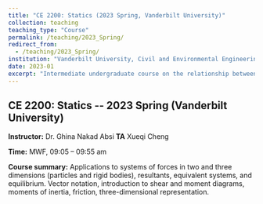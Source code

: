 ```yaml
---
title: "CE 2200: Statics (2023 Spring, Vanderbilt University)"
collection: teaching
teaching_type: "Course"
permalink: /teaching/2023_Spring/ 
redirect_from:
  - /teaching/2023_Spring/ 
institution: "Vanderbilt University, Civil and Environmental Engineering"
date: 2023-01
excerpt: "Intermediate undergraduate course on the relationship between data and culture"
---
```


## CE 2200: Statics -- 2023 Spring (Vanderbilt University)

**Instructor:** Dr. Ghina Nakad Absi
**TA** Xueqi Cheng

**Time:**  MWF, 09:05 – 09:55 am 

**Course summary:** Applications to systems of forces in two and three dimensions (particles and rigid bodies), resultants, equivalent systems, and equilibrium. Vector notation, introduction to shear and moment diagrams, moments of inertia, friction, three-dimensional representation. 
